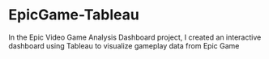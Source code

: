 # EpicGame-Tableau
In the Epic Video Game Analysis Dashboard project, I created an interactive dashboard using Tableau to visualize gameplay data from Epic Game
